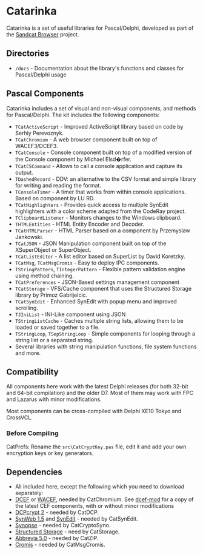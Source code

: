 # Catarinka

Catarinka is a set of useful libraries for Pascal/Delphi, developed as part of the [Sandcat Browser](https://github.com/felipedaragon/sandcat) project.

## Directories

* `/docs` - Documentation about the library's functions and classes for Pascal/Delphi usage
 
## Pascal Components

Catarinka includes a set of visual and non-visual components, and methods for Pascal/Delphi. The kit includes the following components:

* `TCatActiveScript` - Improved ActiveScript library based on code by Serhiy Perevoznyk.
* `TCatChromium` - A web browser component built on top of WACEF3/DCEF3.
* `TCatConsole` - Console component built on top of a modified version of the Console component by Michael Elsd�rfer.
* `TCatCSCommand` - Allows to call a console application and capture its output.
* `TDashedRecord` - DDV: an alternative to the CSV format and simple library for writing and reading the format.
* `TConsoleTimer` - A timer that works from within console applications. Based on component by LU RD.
* `TCatHighlighters` - Provides quick access to multiple SynEdit highlighters with a color scheme adapted from the CodeRay project.
* `TClipboardListener` - Monitors changes to the Windows clipboard.
* `THTMLEntities` - HTML Entity Encoder and Decoder.
* `TCatHTMLParser` - HTML Parser based on a component by Przemyslaw Jankowski.
* `TCatJSON` - JSON Manipulation component built on top of the XSuperObject or SuperObject.
* `TCatListEditor` - A list editor based on SuperList by David Koretzky.
* `TCatMsg`, `TCatMsgCromis` - Easy to deploy IPC components.
* `TStringPattern`, `TIntegerPattern` - Flexible pattern validation engine using method chaining.
* `TCatPreferences` - JSON-Based settings management component
* `TCatStorage` - VFS/Cache component that uses the Structured Storage library by Primoz Gabrijelcic.
* `TCatSynEdit` - Enhanced SynEdit with popup menu and improved scrolling.
* `TJIniList` - INI-Like component using JSON
* `TStringListCache` - Caches multiple string lists, allowing them to be loaded or saved together to a file.
* `TStringLoop`, `TSepStringLoop` - Simple components for looping through a string list or a separated string.
* Several libraries with string manipulation functions, file system functions and more.

## Compatibility

All components here work with the latest Delphi releases (for both 32-bit and 64-bit compilation) and the older D7. Most of them may work with FPC and Lazarus with minor modifications.

Most components can be cross-compiled with Delphi XE10 Tokyo and CrossVCL.

### Before Compiling

CatPrefs: Rename the `src\CatCryptKey.pas` file, edit it and add your own encryption keys or key generators.

## Dependencies

* All included here, except the following which you need to download separately:
* [DCEF](https://github.com/hgourvest/dcef3) or [WACEF](https://bitbucket.org/WaspAce/wacef), needed by CatChromium. See [dcef-mod](https://github.com/felipedaragon/dcef-mod) for a copy of the latest CEF components, with or without minor modifications
* [DCPcrypt 2](https://bitbucket.org/wpostma/dcpcrypt2010) - needed by CatDCP.
* [SynWeb 1.5](https://code.google.com/p/synweb/) and [SynEdit](http://sourceforge.net/projects/synedit/) - needed by CatSynEdit.
* [Synopse](https://github.com/synopse/SynPDF) - needed by CatCryptoSyno.
* [Structured Storage](https://github.com/gabr42/GpDelphiUnits) - need by CatStorage.
* [Abbrevia 5.0](http://sourceforge.net/projects/tpabbrevia/) - needed by CatZIP.
* [Cromis](http://www.cromis.net/blog/downloads/cromis-ipc/) - needed by CatMsgCromis.